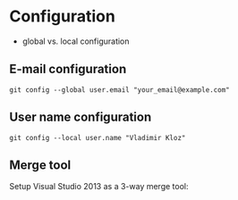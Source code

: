 # Configuration

* global vs. local  configuration

## E-mail configuration
```git config --global user.email "your_email@example.com"```

## User name configuration

```git config --local user.name "Vladimir Kloz"```

## Merge tool

Setup Visual Studio 2013 as a 3-way merge tool:
